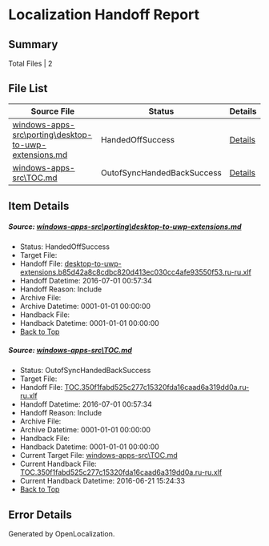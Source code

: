# <a name='report-top'></a> Localization Handoff Report

## Summary
 Total Files | 2

## File List
 Source File | Status | Details 
 ----------- | ------ | ------- 
 [windows-apps-src\porting\desktop-to-uwp-extensions.md](https://github.com/Microsoft/windows-apps/blob/ed459b373e43a30bf661c1e4eafd249d1f8efc1d/windows-apps-src/porting/desktop-to-uwp-extensions.md) | HandedOffSuccess | [Details](#1188accc6e651861b59994581a7a5a5037a469c93469)
 [windows-apps-src\TOC.md](https://github.com/Microsoft/windows-apps/blob/a0d3b087c750ccfaed9639a263db503d23a72a33/windows-apps-src/TOC.md) | OutofSyncHandedBackSuccess | [Details](#673a0aea769605085d59d022e795af1d75c455893875)

## Item Details
##### <a name='1188accc6e651861b59994581a7a5a5037a469c93469'></a> Source: [windows-apps-src\porting\desktop-to-uwp-extensions.md](https://github.com/Microsoft/windows-apps/blob/ed459b373e43a30bf661c1e4eafd249d1f8efc1d/windows-apps-src/porting/desktop-to-uwp-extensions.md)
* Status: HandedOffSuccess
* Target File: 
* Handoff File: [desktop-to-uwp-extensions.b85d42a8c8cdbc820d413ec030cc4afe93550f53.ru-ru.xlf](https://github.com/Microsoft/WDG.handoff/blob/3fe230be8ef9fad69d2109b236d046084e6a34ba/ol-handoff/Microsoft/windows-apps.ru-ru/master/desktop-to-uwp-extensions.b85d42a8c8cdbc820d413ec030cc4afe93550f53.ru-ru.xlf)
* Handoff Datetime: 2016-07-01 00:57:34
* Handoff Reason: Include
* Archive File: 
* Archive Datetime: 0001-01-01 00:00:00
* Handback File: 
* Handback Datetime: 0001-01-01 00:00:00
* [Back to Top](#report-top)

##### <a name='673a0aea769605085d59d022e795af1d75c455893875'></a> Source: [windows-apps-src\TOC.md](https://github.com/Microsoft/windows-apps/blob/a0d3b087c750ccfaed9639a263db503d23a72a33/windows-apps-src/TOC.md)
* Status: OutofSyncHandedBackSuccess
* Target File: 
* Handoff File: [TOC.350f1fabd525c277c15320fda16caad6a319dd0a.ru-ru.xlf](https://github.com/Microsoft/WDG.handoff/blob/3fe230be8ef9fad69d2109b236d046084e6a34ba/ol-handoff/Microsoft/windows-apps.ru-ru/master/TOC.350f1fabd525c277c15320fda16caad6a319dd0a.ru-ru.xlf)
* Handoff Datetime: 2016-07-01 00:57:34
* Handoff Reason: Include
* Archive File: 
* Archive Datetime: 0001-01-01 00:00:00
* Handback File: 
* Handback Datetime: 0001-01-01 00:00:00
* Current Target File: [windows-apps-src\TOC.md](https://github.com/Microsoft/windows-apps.ru-ru/blob/c55442b4d68e260646604f2e331fd9bdb8ce2994/windows-apps-src/TOC.md)
* Current Handback File: [TOC.350f1fabd525c277c15320fda16caad6a319dd0a.ru-ru.xlf](https://github.com/Microsoft/WDG.handback/blob/2823a9cf6c480ea47363c388cefddf008988dcd6/ol-handback/Microsoft/windows-apps.ru-ru/master/TOC.350f1fabd525c277c15320fda16caad6a319dd0a.ru-ru.xlf)
* Current Handback Datetime: 2016-06-21 15:24:33
* [Back to Top](#report-top)


## Error Details

Generated by OpenLocalization.
